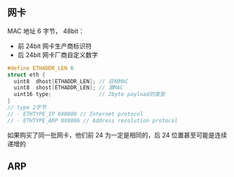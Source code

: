 ## 网卡

MAC 地址 6 字节， 48bit：

- 前 24bit 网卡生产商标识符
- 后 24bit 网卡厂商自定义数字

```c
#define ETHADDR_LEN 6
struct eth {
  uint8  dhost[ETHADDR_LEN]; // 目标MAC
  uint8  shost[ETHADDR_LEN]; // 源MAC
  uint16 type;               // 2byte payload的类型
}
// type 2字节
// - ETHTYPE_IP 0X0800 // Internet protocol
// - ETHTYPE_ARP 0X0806 // Address resolution protocol

```

如果购买了同一批网卡，他们前 24 为一定是相同的，后 24 位置甚至可能是连续递增的

## ARP
